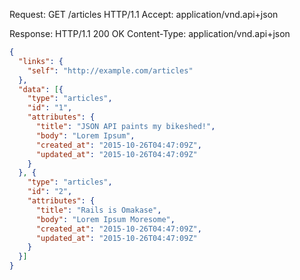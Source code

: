 Request:
GET /articles HTTP/1.1
Accept: application/vnd.api+json

Response:
HTTP/1.1 200 OK
Content-Type: application/vnd.api+json

```json
{
  "links": {
    "self": "http://example.com/articles"
  },
  "data": [{
    "type": "articles",
    "id": "1",
    "attributes": {
      "title": "JSON API paints my bikeshed!",
      "body": "Lorem Ipsum",
      "created_at": "2015-10-26T04:47:09Z",
      "updated_at": "2015-10-26T04:47:09Z"
    }
  }, {
    "type": "articles",
    "id": "2",
    "attributes": {
      "title": "Rails is Omakase",
      "body": "Lorem Ipsum Moresome",
      "created_at": "2015-10-26T04:47:09Z",
      "updated_at": "2015-10-26T04:47:09Z"
    }
  }]
}
```
